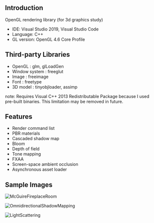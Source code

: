 
## Introduction
OpenGL rendering library (for 3d graphics study)

* IDE: Visual Studio 2019, Visual Studio Code
* Language: C++
* GL version: OpenGL 4.6 Core Profile

## Third-party Libraries
* OpenGL        : glm, glLoadGen
* Window system : freeglut
* Image         : freeimage
* Font          : freetype
* 3D model      : tinyobjloader, assimp

note: Requires Visual C++ 2013 Redistributable Package because I used pre-built binaries. This limitation may be removed in future.

## Features
* Render command list
* PBR materials
* Cascaded shadow map
* Bloom
* Depth of field
* Tone mapping
* FXAA
* Screen-space ambient occlusion
* Asynchronous asset loader

## Sample Images

![McGuireFireplaceRoom](https://user-images.githubusercontent.com/11644393/73363954-02360b00-42ed-11ea-8f2b-3184ff567848.jpg)

![OmnidirectionalShadowMapping](https://cloud.githubusercontent.com/assets/11644393/15381530/30adbcc2-1dbb-11e6-9286-13c0f82e6f92.jpg)

![LightScattering](https://user-images.githubusercontent.com/11644393/71560025-ecdc7f80-2aa7-11ea-900f-f7a76fda0843.jpg)
